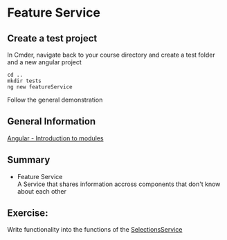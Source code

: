 # Feature Service
## Create a test project
In Cmder, navigate back to your course directory and create a test folder and a new angular project
```
cd ..
mkdir tests
ng new featureService
```
Follow the general demonstration

## General Information
[Angular - Introduction to modules](https://angular.io/guide/architecture-modules)

## Summary
- Feature Service  
A Service that shares information accross components that don't know about each other


## Exercise:
Write functionality into the functions of the [SelectionsService](../src/app/core/services/selections/selections.service.ts)
